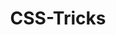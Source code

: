 ---
activitypub: https://mastodon.social/@csstricks
facebook: https://facebook.com/CSSTricks
instagram: https://instagram.com/real_css_tricks
logohandle: css-tricks
sort: css-tricks
title: CSS-Tricks
twitter: https://x.com/css
website: https://css-tricks.com/
youtube: https://youtube.com/user/realcsstricks
---